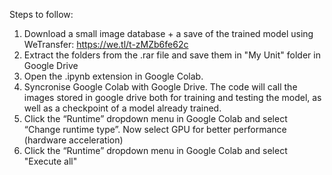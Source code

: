 Steps to follow:

1. Download a small image database + a save of the trained model using WeTransfer: https://we.tl/t-zMZb6fe62c
2. Extract the folders from the .rar file and save them in "My Unit" folder in Google Drive 
3. Open the .ipynb extension in Google Colab.
4. Syncronise Google Colab with Google Drive. The code will call the images stored in google drive both for training and testing the model, as well as a checkpoint of a model already trained. 
5. Click the “Runtime” dropdown menu in Google Colab and select “Change runtime type”. Now select GPU for better performance (hardware acceleration)
6. Click the “Runtime” dropdown menu in Google Colab and select "Execute all"
